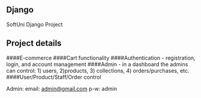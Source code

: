 ## Django
SoftUni Django Project

## Project details

####E-commerce
####Cart functionality
####Authentication - registration, login, and account management 
####Admin - in a dashboard the admins can control: 1) users, 2)products, 3) collections, 4) orders/purchases, etc.
####User/Product/Staff/Order control

Admin:
email: admin@gmail.com
p-w: admin

